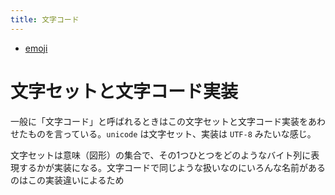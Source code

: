 ```yaml
---
title: 文字コード
---
```


- [emoji](emoji/index.md)



文字セットと文字コード実装
================================================================================
一般に「文字コード」と呼ばれるときはこの文字セットと文字コード実装をあわせたものを言っている。`unicode` は文字セット、実装は `UTF-8` みたいな感じ。

文字セットは意味（図形）の集合で、その1つひとつをどのようなバイト列に表現するかが実装になる。文字コードで同じような扱いなのにいろんな名前があるのはこの実装違いによるため
